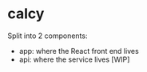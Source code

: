 # calcy

Split into 2 components:
- app: where the React front end lives
- api: where the service lives [WIP]
